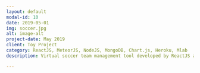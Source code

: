 ```yaml
---
layout: default
modal-id: 10
date: 2019-05-01
img: soccer.jpg
alt: image-alt
project-date: May 2019
client: Toy Project 
category: ReactJS, MeteorJS, NodeJS, MongoDB, Chart.js, Heroku, Mlab
description: Virtual soccer team management tool developed by ReactJS and Meteor. Online demo can be reached at <a href="http://soccer-k.herokuapp.com/" target="_blank">Soccer App hosted on Heroku/Mlab</a>. Please note it will take a few seconds to load, and you have to create your own temporary account to test the whole features.

---
```

